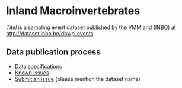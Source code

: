# Inland Macroinvertebrates

*Titel* is a sampling event dataset published by the VMM and (INBO) at http://dataset.inbo.be/dbwp-events.

## Data publication process

* [Data specifications](specification/)
* [Known issues](https://github.com/LifeWatchINBO/data-publication/labels/dbwp-events)
* [Submit an issue](https://github.com/LifeWatchINBO/data-publication/issues/new) (please mention the dataset name)
